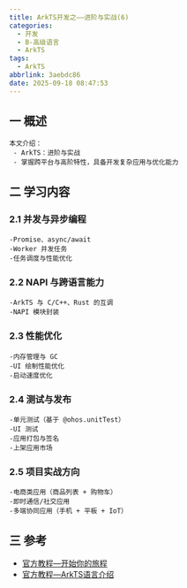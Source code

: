 ```yaml
---
title: ArkTS开发之——进阶与实战(6)
categories:
  - 开发
  - B-高级语言
  - ArkTS
tags:
  - ArkTS
abbrlink: 3aebdc86
date: 2025-09-18 08:47:53
---
```

## 一 概述

```
本文介绍：
 - ArkTS：进阶与实战
 - 掌握跨平台与高阶特性，具备开发复杂应用与优化能力
```

<!--more-->

## 二 学习内容

### 2.1 并发与异步编程

```
-Promise、async/await
-Worker 并发任务
-任务调度与性能优化
```

### 2.2 NAPI 与跨语言能力

```
-ArkTS 与 C/C++、Rust 的互调
-NAPI 模块封装
```

### 2.3 性能优化

```
-内存管理与 GC
-UI 绘制性能优化
-启动速度优化
```

### 2.4 测试与发布

```
-单元测试（基于 @ohos.unitTest）
-UI 测试
-应用打包与签名
-上架应用市场
```

### 2.5 项目实战方向

```
-电商类应用（商品列表 + 购物车）
-即时通信/社交应用
-多端协同应用（手机 + 平板 + IoT）
```


## 三 参考

* [官方教程—开始你的旅程](https://developer.huawei.com/consumer/cn/arkts/devstart/)
* [官方教程—ArkTS语言介绍](https://developer.huawei.com/consumer/cn/doc/harmonyos-guides/introduction-to-arkts)